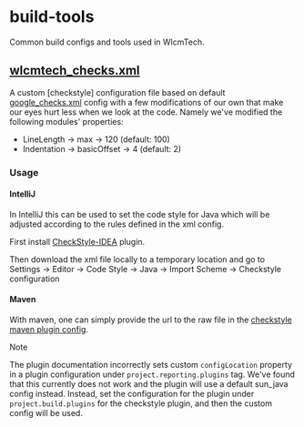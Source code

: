 # build-tools

Common build configs and tools used in WlcmTech.

## [wlcmtech_checks.xml](wlcmtech_checks.xml)

A custom [checkstyle] configuration file based on default [google_checks.xml](https://github.com/checkstyle/checkstyle/blob/master/src/main/resources/google_checks.xml) config with a few modifications of our own that make our eyes hurt less when we look at the code. Namely we've modified the following modules' properties:

- LineLength -> max -> 120 (default: 100)
- Indentation -> basicOffset -> 4 (default: 2)

### Usage

#### IntelliJ 

In IntelliJ this can be used to set the code style for Java which will be adjusted according to the rules defined in the xml config.

First install [CheckStyle-IDEA](https://plugins.jetbrains.com/plugin/1065-checkstyle-idea) plugin.

Then download the xml file locally to a temporary location and go to Settings -> Editor -> Code Style -> Java -> Import Scheme -> Checkstyle configuration

#### Maven

With maven, one can simply provide the url to the raw file in the [checkstyle maven plugin config](https://maven.apache.org/plugins/maven-checkstyle-plugin/examples/custom-checker-config.html).

> [!NOTE]
> The plugin documentation incorrectly sets custom `configLocation` property in a plugin configuration under `project.reporting.plugins` tag. We've found that this currently does not work and the plugin will use a default sun_java config instead.
> Instead, set the configuration for the plugin under `project.build.plugins` for the checkstyle plugin, and then the custom config will be used.


